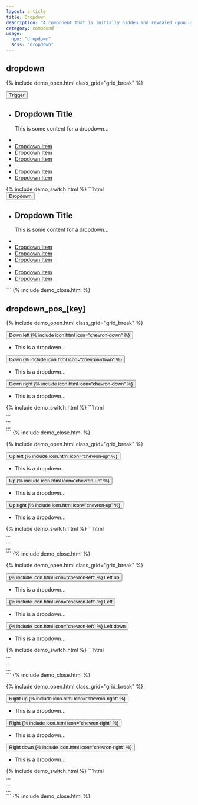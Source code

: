 ```yaml
---
layout: article
title: Dropdown
description: "A component that is initially hidden and revealed upon user interaction either through a click or hover event. Dropdown components typically display lists of possible actions or navigation."
category: compound
usage:
  npm: "dropdown"
  scss: "dropdown"
---
```


## dropdown

{% include demo_open.html class_grid="grid_break" %}
<div class="dropdown">
  <button class="dropdown__trigger button button_color_primary">Trigger</button>
  <ul class="dropdown__menu">
    <li class="dropdown__item">
      <div class="dropdown__content">
        <h2 class="dropdown__title">Dropdown Title</h2>
        <p>This is some content for a dropdown...</p>
      </div>
    </li>
    <li class="dropdown__sep"></li>
    <li class="dropdown__item">
      <a href="#" class="dropdown__link">Dropdown Item</a>
    </li>
    <li class="dropdown__item">
      <a href="#" class="dropdown__link is-active">Dropdown Item</a>
    </li>
    <li class="dropdown__item">
      <a href="#" class="dropdown__link">Dropdown Item</a>
    </li>
    <li class="dropdown__sep"></li>
    <li class="dropdown__item">
      <a href="#" class="dropdown__link is-disabled">Dropdown Item</a>
    </li>
    <li class="dropdown__item">
      <a href="#" class="dropdown__link">Dropdown Item</a>
    </li>
  </ul>
</div>
{% include demo_switch.html %}
```html
<div class="dropdown">
  <button class="dropdown__trigger button button_color_primary">Dropdown</button>
  <ul class="dropdown__menu">
    <li class="dropdown__item">
      <div class="dropdown__content">
        <h2 class="dropdown__title">Dropdown Title</h2>
        <p>This is some content for a dropdown...</p>
      </div>
    </li>
    <li class="dropdown__sep"></li>
    <li class="dropdown__item">
      <a href="#" class="dropdown__link">Dropdown Item</a>
    </li>
    <li class="dropdown__item">
      <a href="#" class="dropdown__link is-active">Dropdown Item</a>
    </li>
    <li class="dropdown__item">
      <a href="#" class="dropdown__link">Dropdown Item</a>
    </li>
    <li class="dropdown__sep"></li>
    <li class="dropdown__item">
      <a href="#" class="dropdown__link is-disabled">Dropdown Item</a>
    </li>
    <li class="dropdown__item">
      <a href="#" class="dropdown__link">Dropdown Item</a>
    </li>
  </ul>
</div>
```
{% include demo_close.html %}

## dropdown_pos_[key]

{% include demo_open.html class_grid="grid_break" %}
<div class="level">
  <div class="dropdown dropdown_pos_down-left">
    <button class="button">
      <span>Down left</span>
      {% include icon.html icon="chevron-down" %}
    </button>
    <ul class="dropdown__menu">
      <li class="dropdown__item dropdown__content">This is a dropdown...</li>
    </ul>
  </div><!-- .dropdown -->
  <div class="dropdown dropdown_pos_down">
    <button class="button">
      <span>Down</span>
      {% include icon.html icon="chevron-down" %}
    </button>
    <ul class="dropdown__menu">
      <li class="dropdown__item dropdown__content">This is a dropdown...</li>
    </ul>
  </div><!-- .dropdown -->
  <div class="dropdown dropdown_pos_down-right">
    <button class="button">
      <span>Down right</span>
      {% include icon.html icon="chevron-down" %}
    </button>
    <ul class="dropdown__menu">
      <li class="dropdown__item dropdown__content">This is a dropdown...</li>
    </ul>
  </div><!-- .dropdown -->
</div>
{% include demo_switch.html %}
```html
<div class="dropdown dropdown_pos_down-left">...</div>
<div class="dropdown dropdown_pos_down">...</div>
<div class="dropdown dropdown_pos_down-right">...</div>
```
{% include demo_close.html %}

{% include demo_open.html class_grid="grid_break" %}
<div class="level">
  <div class="dropdown dropdown_pos_up-left">
    <button class="button">
      <span>Up left</span>
      {% include icon.html icon="chevron-up" %}
    </button>
    <ul class="dropdown__menu">
      <li class="dropdown__item dropdown__content">This is a dropdown...</li>
    </ul>
  </div><!-- .dropdown -->
  <div class="dropdown dropdown_pos_up">
    <button class="button">
      <span>Up</span>
      {% include icon.html icon="chevron-up" %}
    </button>
    <ul class="dropdown__menu">
      <li class="dropdown__item dropdown__content">This is a dropdown...</li>
    </ul>
  </div><!-- .dropdown -->
  <div class="dropdown dropdown_pos_up-right">
    <button class="button">
      <span>Up right</span>
      {% include icon.html icon="chevron-up" %}
    </button>
    <ul class="dropdown__menu">
      <li class="dropdown__item dropdown__content">This is a dropdown...</li>
    </ul>
  </div><!-- .dropdown -->
</div>
{% include demo_switch.html %}
```html
<div class="dropdown dropdown_pos_up-left">...</div>
<div class="dropdown dropdown_pos_up">...</div>
<div class="dropdown dropdown_pos_up-right">...</div>
```
{% include demo_close.html %}

{% include demo_open.html class_grid="grid_break" %}
<div class="level flex_justify_end">
  <div class="dropdown dropdown_pos_left-up">
    <button class="button">
      {% include icon.html icon="chevron-left" %}
      <span>Left up</span>
    </button>
    <ul class="dropdown__menu">
      <li class="dropdown__item dropdown__content">This is a dropdown...</li>
    </ul>
  </div><!-- .dropdown -->
  <div class="dropdown dropdown_pos_left">
    <button class="button">
      {% include icon.html icon="chevron-left" %}
      <span>Left</span>
    </button>
    <ul class="dropdown__menu">
      <li class="dropdown__item dropdown__content">This is a dropdown...</li>
    </ul>
  </div><!-- .dropdown -->
  <div class="dropdown dropdown_pos_left-down">
    <button class="button">
      {% include icon.html icon="chevron-left" %}
      <span>Left down</span>
    </button>
    <ul class="dropdown__menu">
      <li class="dropdown__item dropdown__content">This is a dropdown...</li>
    </ul>
  </div><!-- .dropdown -->
</div>
{% include demo_switch.html %}
```html
<div class="dropdown dropdown_pos_left-up">...</div>
<div class="dropdown dropdown_pos_left">...</div>
<div class="dropdown dropdown_pos_left-down">...</div>
```
{% include demo_close.html %}

{% include demo_open.html class_grid="grid_break" %}
<div class="level">
  <div class="dropdown dropdown_pos_right-up">
    <button class="button">
      <span>Right up</span>
      {% include icon.html icon="chevron-right" %}
    </button>
    <ul class="dropdown__menu">
      <li class="dropdown__item dropdown__content">This is a dropdown...</li>
    </ul>
  </div><!-- .dropdown -->
  <div class="dropdown dropdown_pos_right">
    <button class="button">
      <span>Right</span>
      {% include icon.html icon="chevron-right" %}
    </button>
    <ul class="dropdown__menu">
      <li class="dropdown__item dropdown__content">This is a dropdown...</li>
    </ul>
  </div><!-- .dropdown -->
  <div class="dropdown dropdown_pos_right-down">
    <button class="button">
      <span>Right down</span>
      {% include icon.html icon="chevron-right" %}
    </button>
    <ul class="dropdown__menu">
      <li class="dropdown__item dropdown__content">This is a dropdown...</li>
    </ul>
  </div><!-- .dropdown -->
</div>
{% include demo_switch.html %}
```html
<div class="dropdown dropdown_pos_right-up">...</div>
<div class="dropdown dropdown_pos_right">...</div>
<div class="dropdown dropdown_pos_right-down">...</div>
```
{% include demo_close.html %}

